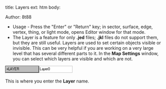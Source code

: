title: Layers
ext: htm
body:

Author: 8t88

  - Usage - Press the "Enter" or "Return" key; in sector, surface, edge,
    vertex, thing, or light mode, opens Editor window for that mode.
  - The Layer is a feature for only **.jed** files; **.jkl** files do
    not support them, but they are still useful. Layers are used to set
    certain objects visible or invisible. This can be very helpful if
    you are working on a very large level that has several different
    parts to it. In the **Map Settings** window, you can select which
    layers are visible and which are not.

![](images/layer2.gif)  
  
This is where you enter the **Layer** name.

